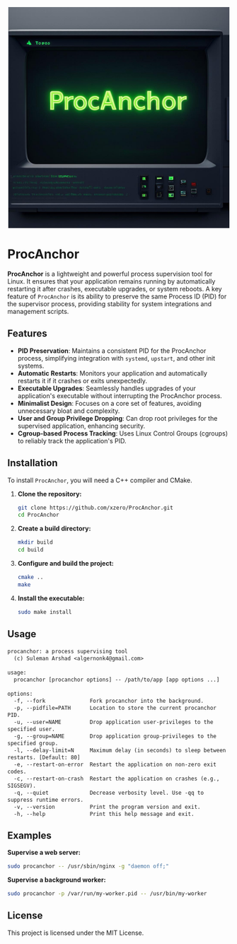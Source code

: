 <p align="center">
  <img src="./img/1751966323.png" alt="Procanchor Banner" width="500"/>
</p>

# ProcAnchor

**ProcAnchor** is a lightweight and powerful process supervision tool for Linux. It ensures that your application remains running by automatically restarting it after crashes, executable upgrades, or system reboots. A key feature of `ProcAnchor` is its ability to preserve the same Process ID (PID) for the supervisor process, providing stability for system integrations and management scripts.

## Features

*   **PID Preservation**: Maintains a consistent PID for the ProcAnchor process, simplifying integration with `systemd`, `upstart`, and other init systems.
*   **Automatic Restarts**: Monitors your application and automatically restarts it if it crashes or exits unexpectedly.
*   **Executable Upgrades**: Seamlessly handles upgrades of your application's executable without interrupting the ProcAnchor process.
*   **Minimalist Design**: Focuses on a core set of features, avoiding unnecessary bloat and complexity.
*   **User and Group Privilege Dropping**: Can drop root privileges for the supervised application, enhancing security.
*   **Cgroup-based Process Tracking**: Uses Linux Control Groups (cgroups) to reliably track the application's PID.

## Installation

To install `ProcAnchor`, you will need a C++ compiler and CMake.

1.  **Clone the repository:**

    ```bash
    git clone https://github.com/xzero/ProcAnchor.git
    cd ProcAnchor
    ```

2.  **Create a build directory:**

    ```bash
    mkdir build
    cd build
    ```

3.  **Configure and build the project:**

    ```bash
    cmake ..
    make
    ```

4.  **Install the executable:**

    ```bash
    sudo make install
    ```

## Usage

```
procanchor: a process supervising tool
  (c) Suleman Arshad <algernonk4@gmail.com>

usage:
  procanchor [procanchor options] -- /path/to/app [app options ...]

options:
  -f, --fork              Fork procanchor into the background.
  -p, --pidfile=PATH      Location to store the current procanchor PID.
  -u, --user=NAME         Drop application user-privileges to the specified user.
  -g, --group=NAME        Drop application group-privileges to the specified group.
  -l, --delay-limit=N     Maximum delay (in seconds) to sleep between restarts. [Default: 80]
  -e, --restart-on-error  Restart the application on non-zero exit codes.
  -c, --restart-on-crash  Restart the application on crashes (e.g., SIGSEGV).
  -q, --quiet             Decrease verbosity level. Use -qq to suppress runtime errors.
  -v, --version           Print the program version and exit.
  -h, --help              Print this help message and exit.
```

## Examples

**Supervise a web server:**

```bash
sudo procanchor -- /usr/sbin/nginx -g "daemon off;"
```

**Supervise a background worker:**

```bash
sudo procanchor -p /var/run/my-worker.pid -- /usr/bin/my-worker
```

## License

This project is licensed under the MIT License.

